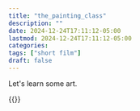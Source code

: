 ```yaml
---
title: "the_painting_class"
description: ""
date: 2024-12-24T17:11:12-05:00
lastmod: 2024-12-24T17:11:12-05:00
categories: 
tags: ["short film"]
draft: false
---
```



Let's learn some art.

{{<youtube h7bodk1tiWQ>}}

